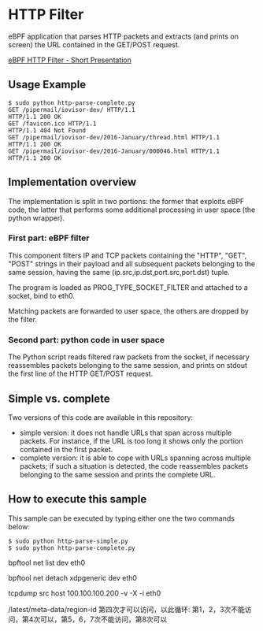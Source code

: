 # HTTP Filter

eBPF application that parses HTTP packets and extracts (and prints on screen) the URL contained in the GET/POST request.

[eBPF HTTP Filter - Short Presentation](ebpf_http_filter-short.pdf)

## Usage Example


    $ sudo python http-parse-complete.py 
    GET /pipermail/iovisor-dev/ HTTP/1.1
    HTTP/1.1 200 OK
    GET /favicon.ico HTTP/1.1
    HTTP/1.1 404 Not Found
    GET /pipermail/iovisor-dev/2016-January/thread.html HTTP/1.1
    HTTP/1.1 200 OK
    GET /pipermail/iovisor-dev/2016-January/000046.html HTTP/1.1
    HTTP/1.1 200 OK


## Implementation overview

The implementation is split in two portions: the former that exploits eBPF code, the latter that performs some additional processing in user space (the python wrapper).

### First part: eBPF filter
This component filters IP and TCP packets containing the "HTTP", "GET", "POST" strings in their payload and all subsequent packets belonging to the same session, having the same (ip.src,ip.dst,port.src,port.dst) tuple.

The program is loaded as PROG_TYPE_SOCKET_FILTER and attached to a socket, bind to eth0.

Matching packets are forwarded to user space, the others are dropped by the filter.

### Second part: python code in user space
The Python script reads filtered raw packets from the socket, if necessary reassembles packets belonging to the same session, and prints on stdout the first line of the HTTP GET/POST request.

## Simple vs. complete

Two versions of this code are available in this repository:

* simple version: it does not handle URLs that span across multiple packets. For instance, if the URL is too long it shows only the portion contained in the first packet.
* complete version: it is able to cope with URLs spanning across multiple packets; if such a situation is detected, the code reassembles packets belonging to the same session and prints the complete URL.

## How to execute this sample

This sample can be executed by typing either one the two commands below:
 
    $ sudo python http-parse-simple.py
    $ sudo python http-parse-complete.py



bpftool net list dev eth0

bpftool net  detach xdpgeneric dev eth0

tcpdump src host 100.100.100.200  -v -X -i eth0


/latest/meta-data/region-id 第四次才可以访问，以此循环: 第1，2，3次不能访问，第4次可以，第5，6，7次不能访问，第8次可以


